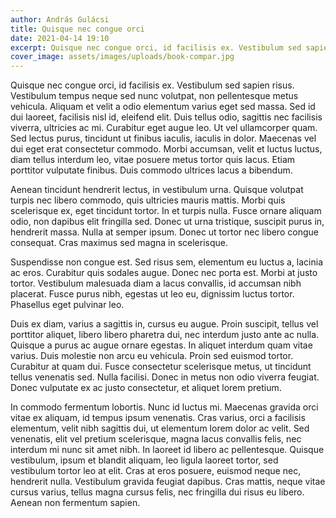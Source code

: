 ```yaml
---
author: András Gulácsi
title: Quisque nec congue orci
date: 2021-04-14 19:10
excerpt: Quisque nec congue orci, id facilisis ex. Vestibulum sed sapien risus. Vestibulum tempus neque sed nunc volutpat, non pellentesque metus vehicula. Aliquam et velit a odio elementum varius eget sed massa. Sed id dui laoreet, facilisis nisl id, eleifend elit.
cover_image: assets/images/uploads/book-compar.jpg
---
```


Quisque nec congue orci, id facilisis ex. Vestibulum sed sapien risus. Vestibulum tempus neque sed nunc volutpat, non
pellentesque metus vehicula. Aliquam et velit a odio elementum varius eget sed massa. Sed id dui laoreet, facilisis nisl
id, eleifend elit. Duis tellus odio, sagittis nec facilisis viverra, ultricies ac mi. Curabitur eget augue leo. Ut vel
ullamcorper quam. Sed lectus purus, tincidunt ut finibus iaculis, iaculis in dolor. Maecenas vel dui eget erat
consectetur commodo. Morbi accumsan, velit et luctus luctus, diam tellus interdum leo, vitae posuere metus tortor quis
lacus. Etiam porttitor vulputate finibus. Duis commodo ultrices lacus a bibendum.

Aenean tincidunt hendrerit lectus, in vestibulum urna. Quisque volutpat turpis nec libero commodo, quis ultricies mauris
mattis. Morbi quis scelerisque ex, eget tincidunt tortor. In et turpis nulla. Fusce ornare aliquam odio, non dapibus
elit fringilla sed. Donec ut urna tristique, suscipit purus in, hendrerit massa. Nulla at semper ipsum. Donec ut tortor
nec libero congue consequat. Cras maximus sed magna in scelerisque.

Suspendisse non congue est. Sed risus sem, elementum eu luctus a, lacinia ac eros. Curabitur quis sodales augue. Donec
nec porta est. Morbi at justo tortor. Vestibulum malesuada diam a lacus convallis, id accumsan nibh placerat. Fusce
purus nibh, egestas ut leo eu, dignissim luctus tortor. Phasellus eget pulvinar leo.

Duis ex diam, varius a sagittis in, cursus eu augue. Proin suscipit, tellus vel porttitor aliquet, libero libero
pharetra dui, nec interdum justo ante ac nulla. Quisque a purus ac augue ornare egestas. In aliquet interdum quam vitae
varius. Duis molestie non arcu eu vehicula. Proin sed euismod tortor. Curabitur at quam dui. Fusce consectetur
scelerisque metus, ut tincidunt tellus venenatis sed. Nulla facilisi. Donec in metus non odio viverra feugiat. Donec
vulputate ex ac justo consectetur, et aliquet lorem pretium.

In commodo fermentum lobortis. Nunc id luctus mi. Maecenas gravida orci vitae ex aliquam, id tempus ipsum venenatis.
Cras varius, orci a facilisis elementum, velit nibh sagittis dui, ut elementum lorem dolor ac velit. Sed venenatis, elit
vel pretium scelerisque, magna lacus convallis felis, nec interdum mi nunc sit amet nibh. In laoreet id libero ac
pellentesque. Quisque vestibulum, ipsum et blandit aliquam, leo ligula laoreet tortor, sed vestibulum tortor leo at
elit. Cras at eros posuere, euismod neque nec, hendrerit nulla. Vestibulum gravida feugiat dapibus. Cras mattis, neque
vitae cursus varius, tellus magna cursus felis, nec fringilla dui risus eu libero. Aenean non fermentum sapien.
